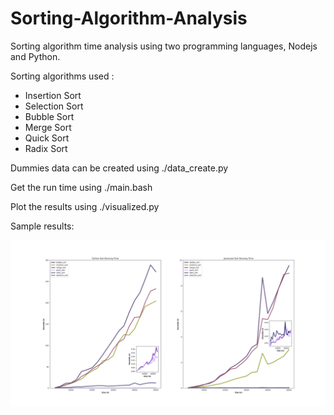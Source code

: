 <h1> Sorting-Algorithm-Analysis </h1>

<p> Sorting algorithm time analysis using two programming languages, Nodejs and Python. </p>
<p> Sorting algorithms used : </p>
<ul>
  <li> Insertion Sort </li>
  <li> Selection Sort </li>
  <li> Bubble Sort </li>
  <li> Merge Sort </li>
  <li> Quick Sort </li>
  <li> Radix Sort </li>
</ul>

<p> Dummies data can be created using ./data_create.py </p>

<p> Get the run time using ./main.bash  </p>

<p> Plot the results using ./visualized.py  </p>

<p> Sample results: <p>
<img src='asset/result.png'/>

